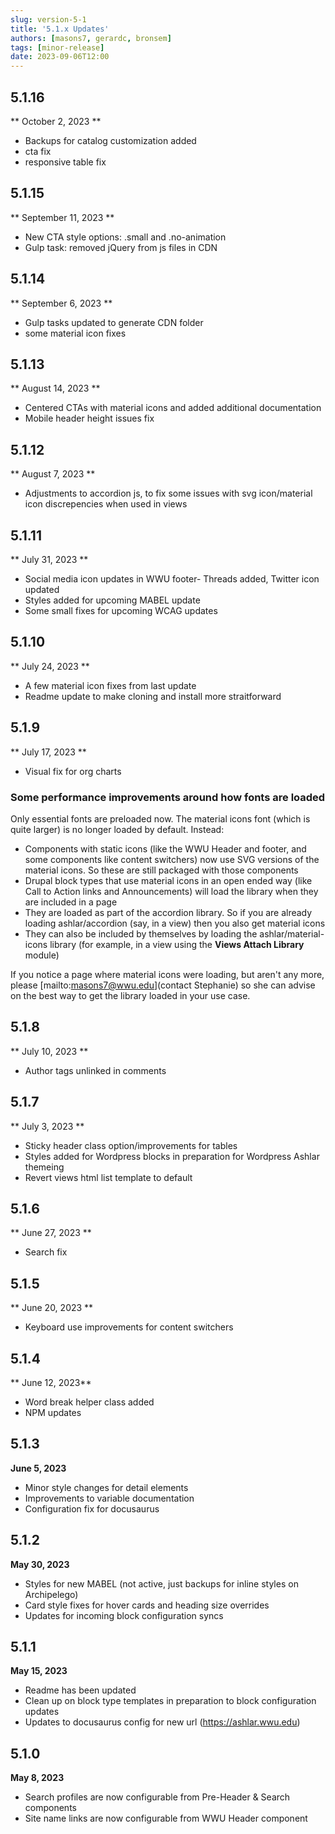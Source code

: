 ```yaml
---
slug: version-5-1
title: '5.1.x Updates'
authors: [masons7, gerardc, bronsem]
tags: [minor-release]
date: 2023-09-06T12:00
---
```


## 5.1.16
** October 2, 2023 **
* Backups for catalog customization added
* cta fix
* responsive table fix

## 5.1.15
** September 11, 2023 **
* New CTA style options: .small and .no-animation
* Gulp task: removed jQuery from js files in CDN

## 5.1.14
** September 6, 2023 **
* Gulp tasks updated to generate CDN folder
* some material icon fixes

## 5.1.13
** August 14, 2023 **
* Centered CTAs with material icons and added additional documentation
* Mobile header height issues fix


## 5.1.12
** August 7, 2023 **
* Adjustments to accordion js, to fix some issues with svg icon/material icon discrepencies when used in views

## 5.1.11
** July 31, 2023 **
* Social media icon updates in WWU footer- Threads added, Twitter icon updated
* Styles added for upcoming MABEL update
* Some small fixes for upcoming WCAG updates

## 5.1.10
** July 24, 2023 **
* A few material icon fixes from last update
* Readme update to make cloning and install more straitforward

## 5.1.9
** July 17, 2023 **
* Visual fix for org charts

### Some performance improvements around how fonts are loaded
Only essential fonts are preloaded now. The material icons font (which is quite larger) is no longer loaded by default. Instead:

* Components with static icons (like the WWU Header and footer, and some components like content switchers) now use SVG versions of the material icons. So these are still packaged with those components
* Drupal block types that use material icons in an open ended way (like Call to Action links and Announcements) will load the library when they are included in a page
* They are loaded as part of the accordion library. So if you are already loading ashlar/accordion (say, in a view) then you also get material icons
* They can also be included by themselves by loading the ashlar/material-icons library (for example, in a view using the **Views Attach Library** module)

If you notice a page where material icons were loading, but aren't any more, please [mailto:masons7@wwu.edu](contact Stephanie) so she can advise on the best way to get the library loaded in your use case.

## 5.1.8
** July 10, 2023 **
* Author tags unlinked in comments

## 5.1.7
** July 3, 2023 **
* Sticky header class option/improvements for tables
* Styles added for Wordpress blocks in preparation for Wordpress Ashlar themeing
* Revert views html list template to default 

## 5.1.6 
** June 27, 2023 **
* Search fix

## 5.1.5
** June 20, 2023 **
* Keyboard use improvements for content switchers

## 5.1.4
** June 12, 2023**
* Word break helper class added
* NPM updates

## 5.1.3
**June 5, 2023**
* Minor style changes for detail elements
* Improvements to variable documentation
* Configuration fix for docusaurus

## 5.1.2
**May 30, 2023**
* Styles for new MABEL (not active, just backups for inline styles on Archipelego)
* Card style fixes for hover cards and heading size overrides
* Updates for incoming block configuration syncs

## 5.1.1
**May 15, 2023**

* Readme has been updated
* Clean up on block type templates in preparation to block configuration updates
* Updates to docusaurus config for new url (https://ashlar.wwu.edu)

## 5.1.0
**May 8, 2023**

* Search profiles are now configurable from Pre-Header & Search components
* Site name links are now configurable from WWU Header component


